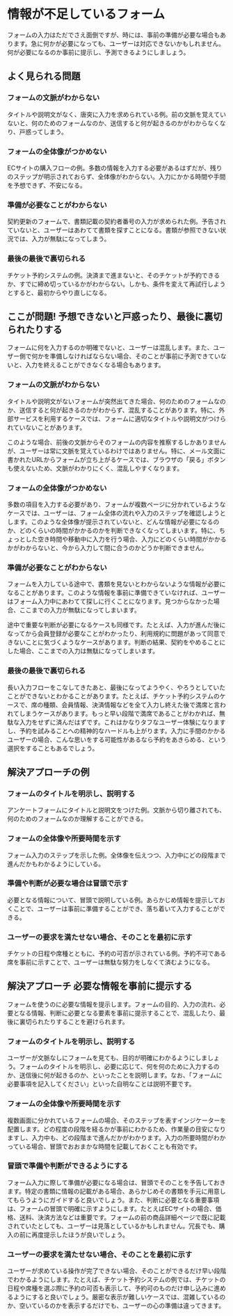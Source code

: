 # 情報が不足しているフォーム

フォームの入力はただでさえ面倒ですが、時には、事前の準備が必要な場合もあります。急に何かが必要になっても、ユーザーは対応できないかもしれません。何が必要になるのか事前に提示し、予測できるようにしましょう。

## よく見られる問題

### フォームの文脈がわからない

タイトルや説明文がなく、唐突に入力を求められている例。前の文脈を覚えていないと、何のためのフォームなのか、送信すると何が起きるのかがわからなくなり、戸惑ってしまう。

### フォームの全体像がつかめない

ECサイトの購入フローの例。多数の情報を入力する必要があるはずだが、残りのステップが明示されておらず、全体像がわからない。入力にかかる時間や手間を予想できず、不安になる。

### 準備が必要なことがわからない

契約更新のフォームで、書類記載の契約者番号の入力が求められた例。予告されていないと、ユーザーはあわてて書類を探すことになる。書類が参照できない状況では、入力が無駄になってしまう。

### 最後の最後で裏切られる

チケット予約システムの例。決済まで進まないと、そのチケットが予約できるか、すでに締め切っているかがわからない。しかも、条件を変えて再試行しようとすると、最初からやり直しになる。

## ここが問題! 予想できないと戸惑ったり、最後に裏切られたりする

フォームに何を入力するのか明確でないと、ユーザーは混乱します。また、ユーザー側で何かを準備しなければならない場合、そのことが事前に予測できていないと、入力を終えることができなくなる場合もあります。

### フォームの文脈がわからない
タイトルや説明文がないフォームが突然出てきた場合、何のためのフォームなのか、送信すると何が起きるのかがわからず、混乱することがあります。特に、外部サービスを利用するケースでは、フォームに適切なタイトルや説明文がつけられていないことがあります。

このような場合、前後の文脈からそのフォームの内容を推察するしかありませんが、ユーザーは常に文脈を覚えているわけではありません。特に、メール文面に書かれたURLからフォームが立ち上がるケースでは、ブラウザの「戻る」ボタンも使えないため、文脈がわかりにくく、混乱しやすくなります。

### フォームの全体像がつかめない

多数の項目を入力する必要があり、フォームが複数ページに分かれているようなケースでは、ユーザーは、フォーム全体の流れや入力のステップを確認しようとします。このような全体像が提示されていないと、どんな情報が必要になるのか、どのくらいの時間がかかるのかを判断できなくなってしまいます。特に、ちょっとした空き時間や移動中に入力を行う場合、入力にどのくらい時間がかかるかがわからないと、今から入力して間に合うのかどうか判断できません。

### 準備が必要なことがわからない

フォームを入力している途中で、書類を見ないとわからないような情報が必要になることがあります。このような情報を事前に準備できていなければ、ユーザーはフォーム入力中にあわてて探しに行くことになります。見つからなかった場合、ここまでの入力が無駄になってしまいます。

途中で重要な判断が必要になるケースも同様です。たとえば、入力が進んだ後になってから会員登録が必要なことがわかったり、利用規約に問題があって同意できないことに気づくようなケースがあります。判断の結果、契約をやめることにした場合、ここまでの入力は無駄になってしまいます。

### 最後の最後で裏切られる

長い入力フローをこなしてきたあと、最後になってようやく、やろうとしていたことができないとわかることがあります。たとえば、チケット予約システムのケースで、席の種類、会員情報、決済情報などを全て入力し終えた後で満席と言われてしまうケースがあります。もっと早い段階で満席であることがわかれば、無駄な入力をせずに済んだはずです。これはかなりタフなユーザー体験になりますし、予約を試みることへの精神的なハードルも上がります。入力に手間のかかるユーザーの場合、こんな思いをする可能性があるなら予約をあきらめる、という選択をすることもあるでしょう。

## 解決アプローチの例

### フォームのタイトルを明示し、説明する

アンケートフォームにタイトルと説明文をつけた例。文脈から切り離されても、何のためのフォームなのか理解することができる。

### フォームの全体像や所要時間を示す

フォーム入力のステップを示した例。全体像を伝えつつ、入力中にどの段階まで進んだかもわかるようにしている。

### 準備や判断が必要な場合は冒頭で示す

必要となる情報について、冒頭で説明している例。あらかじめ情報を提示しておくことで、ユーザーは事前に準備することができ、落ち着いて入力することができる。

### ユーザーの要求を満たせない場合、そのことを最初に示す

チケットの日程や席種とともに、予約の可否が示されている例。予約不可である席を事前に示すことで、ユーザーは無駄な努力をしなくて済むようになる。

## 解決アプローチ 必要な情報を事前に提示する
フォームを使うのに必要な情報を提示します。フォームの目的、入力の流れ、必要となる情報、判断に必要となる要素を事前に提示することで、混乱したり、最後に裏切られたりすることを避けられます。

### フォームのタイトルを明示し、説明する

ユーザーが文脈なしにフォームを見ても、目的が明確にわかるようにしましょう。フォームのタイトルを明示し、必要に応じて、何を何のために入力するのか、送信後に何が起きるのか、といったことを説明します。なお、「フォームに必要事項を記入してください」といった自明なことは説明不要です。

### フォームの全体像や所要時間を示す

複数画面に分かれているフォームの場合、そのステップを表すインジケーターを配置します。どの程度の段階を経るかが事前にわかるため、作業量の目安になりますし、入力中も、どの段階まで進んだかがわかります。入力の所要時間がわかっている場合、冒頭でおおまかな時間を記載しておくことも有効です。

### 冒頭で準備や判断ができるようにする

フォーム入力に際して準備が必要になる場合は、冒頭でそのことを予告しておきます。特定の書類に情報の記載がある場合、あらかじめその書類を手元に用意してもらうようにガイドすると良いでしょう。また、判断に必要となる重要事項は、フォームの冒頭で明確に示すようにします。たとえばECサイトの場合、価格、送料、決済方法などは重要です。フォームの前の商品詳細ページで既に記載されていたとしても、ユーザーは見落としているかもしれません。冗長でも、購入の前に再度提示したほうが良いでしょう。

### ユーザーの要求を満たせない場合、そのことを最初に示す

ユーザーが求めている操作が完了できない場合、そのことができるだけ早い段階でわかるようにします。たとえば、チケット予約システムの例では、チケットの日程や席種を選ぶ際に予約の可否も表示して、予約可のものだけ申し込みに進めるようにすると良いでしょう。厳密な表示が難しいケースでは、混雑しているのか、空いているのかを表示するだけでも、ユーザーの心の準備は違ってきます。
